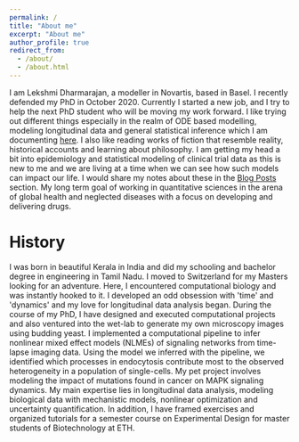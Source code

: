 ```yaml
---
permalink: /
title: "About me"
excerpt: "About me"
author_profile: true
redirect_from:
  - /about/
  - /about.html
---
```


I am Lekshmi Dharmarajan, a modeller in Novartis, based in Basel. I recently defended my PhD in October 2020. Currently I started a new job, and I try to help the next PhD student who will be moving my work forward. I like trying out different things especially in the realm of ODE based modelling, modeling longitudinal data and general statistical inference which I am documenting [here](https://dlekshmi.github.io/RNotes/). I also like reading works of fiction that resemble reality, historical accounts and learning about philosophy. I am getting my head a bit into epidemiology and statistical modeling of clinical trial data as this is new to me and we are living at a time when we can see how such models can impact our life. I would share my notes about these in the [Blog Posts](https://dlekshmi.github.io/year-archive/) section.  My long term goal of working in quantitative sciences in  the arena of global health and neglected diseases with a focus on developing and delivering drugs. 

History
======
I was born in beautiful Kerala in India and did my schooling and bachelor degree in engineering in Tamil Nadu. I moved to Switzerland for my Masters looking for an adventure. Here, I encountered computational biology and was instantly hooked to it. I developed an odd obsession with 'time' and 'dynamics' and my love for longitudinal data analysis began. During the course of my PhD, I have designed and executed computational projects and also ventured into the wet-lab to generate my own microscopy images using budding yeast. I implemented a computational pipeline to infer nonlinear mixed effect models (NLMEs) of signaling networks from time-lapse imaging data. Using the model we inferred with the pipeline, we identified which processes in endocytosis contribute most to the observed heterogeneity in a population of single-cells. My pet project involves modeling the impact of mutations found in cancer on MAPK signaling dynamics. My main expertise lies in longitudinal data analysis, modeling biological data with mechanistic models, nonlinear optimization and uncertainty quantification.  In addition, I have framed exercises and organized tutorials for  a semester course on Experimental Design for master students of Biotechnology at ETH.
